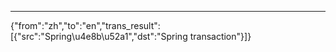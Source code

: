 ---
{"from":"zh","to":"en","trans_result":[{"src":"Spring\u4e8b\u52a1","dst":"Spring transaction"}]}